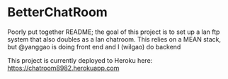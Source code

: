 # BetterChatRoom

Poorly put together README; the goal of this project is to set up a lan ftp system that also doubles as a lan chatroom. 
This relies on a MEAN stack, but @yanggao is doing front end and I (wilgao) do backend

This project is currently deployed to Heroku here: https://chatroom8982.herokuapp.com
